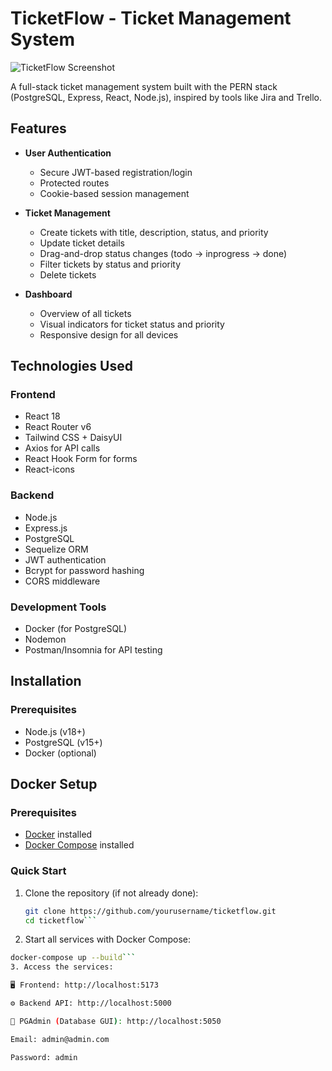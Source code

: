 # TicketFlow - Ticket Management System

![TicketFlow Screenshot](./screenshot.png) <!-- Add a screenshot later -->

A full-stack ticket management system built with the PERN stack (PostgreSQL, Express, React, Node.js), inspired by tools like Jira and Trello.

## Features

- **User Authentication**
  - Secure JWT-based registration/login
  - Protected routes
  - Cookie-based session management

- **Ticket Management**
  - Create tickets with title, description, status, and priority
  - Update ticket details
  - Drag-and-drop status changes (todo → inprogress → done)
  - Filter tickets by status and priority
  - Delete tickets

- **Dashboard**
  - Overview of all tickets
  - Visual indicators for ticket status and priority
  - Responsive design for all devices

## Technologies Used

### Frontend
- React 18
- React Router v6
- Tailwind CSS + DaisyUI
- Axios for API calls
- React Hook Form for forms
- React-icons

### Backend
- Node.js
- Express.js
- PostgreSQL
- Sequelize ORM
- JWT authentication
- Bcrypt for password hashing
- CORS middleware

### Development Tools
- Docker (for PostgreSQL)
- Nodemon
- Postman/Insomnia for API testing

## Installation

### Prerequisites
- Node.js (v18+)
- PostgreSQL (v15+)
- Docker (optional)

## Docker Setup  
### Prerequisites
- [Docker](https://docs.docker.com/get-docker/) installed
- [Docker Compose](https://docs.docker.com/compose/install/) installed

### Quick Start
1. Clone the repository (if not already done):
   ```bash
   git clone https://github.com/yourusername/ticketflow.git
   cd ticketflow```
2. Start all services with Docker Compose:

```bash
docker-compose up --build```
3. Access the services:

🖥️ Frontend: http://localhost:5173

⚙️ Backend API: http://localhost:5000

🐘 PGAdmin (Database GUI): http://localhost:5050

Email: admin@admin.com

Password: admin